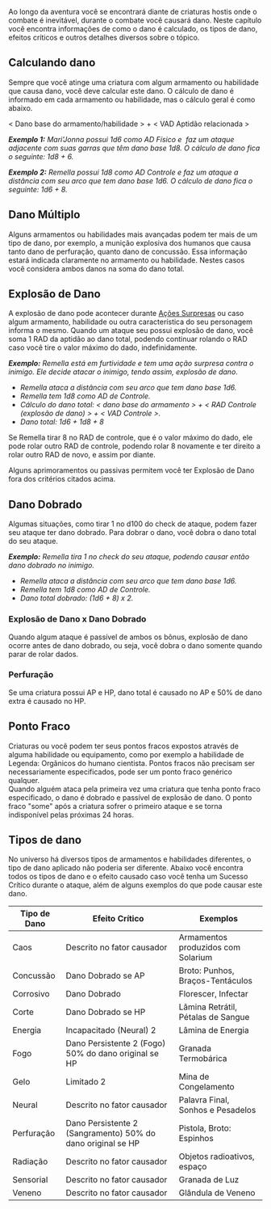 Ao longo da aventura você se encontrará diante de criaturas hostis onde o combate é inevitável, durante o combate você causará dano. Neste capítulo você encontra informações de como o dano é calculado, os tipos de dano, efeitos críticos e outros detalhes diversos sobre o tópico.

## Calculando dano

Sempre que você atinge uma criatura com algum armamento ou habilidade que causa dano, você deve calcular este dano. O cálculo de dano é informado em cada armamento ou habilidade, mas o cálculo geral é como abaixo.

< Dano base do armamento/habilidade > + < VAD Aptidão relacionada >

**_Exemplo 1:_** _Mari'Jonna possui 1d6 como AD Físico e  faz um ataque adjacente com suas garras que têm dano base 1d8. O cálculo de dano fica o seguinte: 1d8 + 6._

**_Exemplo 2:_** _Remella possui 1d8 como AD Controle e faz um ataque a distância com seu arco que tem dano base 1d6. O cálculo de dano fica o seguinte: 1d6 + 8._

## Dano Múltiplo

Alguns armamentos ou habilidades mais avançadas podem ter mais de um tipo de dano, por exemplo, a munição explosiva dos humanos que causa tanto dano de perfuração, quanto dano de concussão. Essa informação estará indicada claramente no armamento ou habilidade. Nestes casos você considera ambos danos na soma do dano total.

## Explosão de Dano

A explosão de dano pode acontecer durante [Ações Surpresas](./situationalModifiers.md#ação-surpresa) ou caso algum armamento, habilidade ou outra característica do seu personagem informa o mesmo. Quando um ataque seu possui explosão de dano, você soma 1 RAD da aptidão ao dano total, podendo continuar rolando o RAD caso você tire o valor máximo do dado, indefinidamente.

_**Exemplo:** Remella está em furtividade e tem uma ação surpresa contra o inimigo. Ele decide atacar o inimigo, tendo assim, explosão de dano_.

- _Remella ataca a distância com seu arco que tem dano base 1d6._
- _Remella tem 1d8 como AD de Controle._
- _Cálculo do dano total: < dano base do armamento > + < RAD Controle (explosão de dano) > + < VAD Controle >._
- _Dano total: 1d6 + 1d8 + 8_

Se Remella tirar 8 no RAD de controle, que é o valor máximo do dado, ele pode rolar outro RAD de controle, podendo rolar 8 novamente e ter direito a rolar outro RAD de novo, e assim por diante.

Alguns aprimoramentos ou passivas permitem você ter Explosão de Dano fora dos critérios citados acima.

## Dano Dobrado

Algumas situações, como tirar 1 no d100 do check de ataque, podem fazer seu ataque ter dano dobrado. Para dobrar o dano, você dobra o dano total do seu ataque.

_**Exemplo:** Remella tira 1 no check do seu ataque, podendo causar então dano dobrado no inimigo._

- _Remella ataca a distância com seu arco que tem dano base 1d6._
- _Remella tem 1d8 como AD de Controle._
- _Dano total dobrado: (1d6 + 8) x 2._

### Explosão de Dano x Dano Dobrado

Quando algum ataque é passível de ambos os bônus, explosão de dano ocorre antes de dano dobrado, ou seja, você dobra o dano somente quando parar de rolar dados.

### Perfuração
Se uma criatura possui AP e HP, dano total é causado no AP e 50% de dano extra é causado no HP.

## Ponto Fraco

Criaturas ou você podem ter seus pontos fracos expostos através de alguma habilidade ou equipamento, como por exemplo a habilidade de Legenda: Orgânicos do humano cientista. Pontos fracos não precisam ser necessariamente especificados, pode ser um ponto fraco genérico qualquer.  
Quando alguém ataca pela primeira vez uma criatura que tenha ponto fraco especificado, o dano é dobrado e passível de explosão de dano. O ponto fraco "some" após a criatura sofrer o primeiro ataque e se torna indisponível pelas próximas 24 horas.

## Tipos de dano

No universo há diversos tipos de armamentos e habilidades diferentes, o tipo de dano aplicado não poderia ser diferente. Abaixo você encontra todos os tipos de dano e o efeito causado caso você tenha um Sucesso Crítico durante o ataque, além de alguns exemplos do que pode causar este dano.

| Tipo de Dano | Efeito Crítico                                              | Exemplos                           |
| ------------ | ----------------------------------------------------------- | ---------------------------------- |
| Caos         | Descrito no fator causador                                  | Armamentos produzidos com Solarium |
| Concussão    | Dano Dobrado se AP                                          | Broto: Punhos, Braços-Tentáculos   |
| Corrosivo    | Dano Dobrado                                                | Florescer, Infectar                |
| Corte        | Dano Dobrado se HP                                          | Lâmina Retrátil, Pétalas de Sangue |
| Energia      | Incapacitado (Neural) 2                                     | Lâmina de Energia                  |
| Fogo         | Dano Persistente 2 (Fogo) 50% do dano original se HP        | Granada Termobárica                |
| Gelo         | Limitado 2                                                  | Mina de Congelamento               |
| Neural       | Descrito no fator causador                                  | Palavra Final, Sonhos e Pesadelos  |
| Perfuração   | Dano Persistente 2 (Sangramento) 50% do dano original se HP | Pistola, Broto: Espinhos           |
| Radiação     | Descrito no fator causador                                  | Objetos radioativos, espaço        |
| Sensorial    | Descrito no fator causador                                  | Granada de Luz                     |
| Veneno       | Descrito no fator causador                                  | Glândula de Veneno                 |

